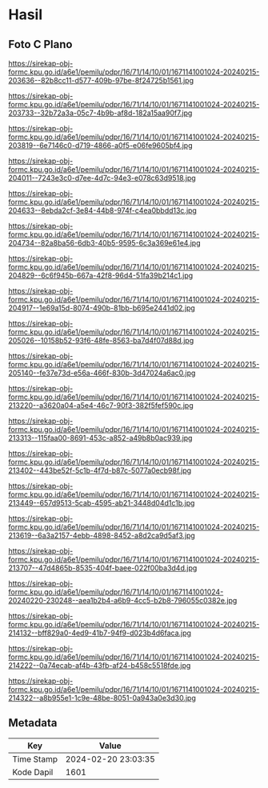 # Hasil

## Foto C Plano

https://sirekap-obj-formc.kpu.go.id/a6e1/pemilu/pdpr/16/71/14/10/01/1671141001024-20240215-203636--82b8cc11-d577-409b-97be-8f24725b1561.jpg

https://sirekap-obj-formc.kpu.go.id/a6e1/pemilu/pdpr/16/71/14/10/01/1671141001024-20240215-203733--32b72a3a-05c7-4b9b-af8d-182a15aa90f7.jpg

https://sirekap-obj-formc.kpu.go.id/a6e1/pemilu/pdpr/16/71/14/10/01/1671141001024-20240215-203819--6e7146c0-d719-4866-a0f5-e06fe9605bf4.jpg

https://sirekap-obj-formc.kpu.go.id/a6e1/pemilu/pdpr/16/71/14/10/01/1671141001024-20240215-204011--7243e3c0-d7ee-4d7c-94e3-e078c63d9518.jpg

https://sirekap-obj-formc.kpu.go.id/a6e1/pemilu/pdpr/16/71/14/10/01/1671141001024-20240215-204633--8ebda2cf-3e84-44b8-974f-c4ea0bbdd13c.jpg

https://sirekap-obj-formc.kpu.go.id/a6e1/pemilu/pdpr/16/71/14/10/01/1671141001024-20240215-204734--82a8ba56-6db3-40b5-9595-6c3a369e61e4.jpg

https://sirekap-obj-formc.kpu.go.id/a6e1/pemilu/pdpr/16/71/14/10/01/1671141001024-20240215-204829--6c6f945b-667a-42f8-96d4-51fa39b214c1.jpg

https://sirekap-obj-formc.kpu.go.id/a6e1/pemilu/pdpr/16/71/14/10/01/1671141001024-20240215-204917--1e69a15d-8074-490b-81bb-b695e2441d02.jpg

https://sirekap-obj-formc.kpu.go.id/a6e1/pemilu/pdpr/16/71/14/10/01/1671141001024-20240215-205026--10158b52-93f6-48fe-8563-ba7d4f07d88d.jpg

https://sirekap-obj-formc.kpu.go.id/a6e1/pemilu/pdpr/16/71/14/10/01/1671141001024-20240215-205140--fe37e73d-e56a-466f-830b-3d47024a6ac0.jpg

https://sirekap-obj-formc.kpu.go.id/a6e1/pemilu/pdpr/16/71/14/10/01/1671141001024-20240215-213220--a3620a04-a5e4-46c7-90f3-382f5fef590c.jpg

https://sirekap-obj-formc.kpu.go.id/a6e1/pemilu/pdpr/16/71/14/10/01/1671141001024-20240215-213313--115faa00-8691-453c-a852-a49b8b0ac939.jpg

https://sirekap-obj-formc.kpu.go.id/a6e1/pemilu/pdpr/16/71/14/10/01/1671141001024-20240215-213402--443be52f-5c1b-4f7d-b87c-5077a0ecb98f.jpg

https://sirekap-obj-formc.kpu.go.id/a6e1/pemilu/pdpr/16/71/14/10/01/1671141001024-20240215-213449--657d9513-5cab-4595-ab21-3448d04d1c1b.jpg

https://sirekap-obj-formc.kpu.go.id/a6e1/pemilu/pdpr/16/71/14/10/01/1671141001024-20240215-213619--6a3a2157-4ebb-4898-8452-a8d2ca9d5af3.jpg

https://sirekap-obj-formc.kpu.go.id/a6e1/pemilu/pdpr/16/71/14/10/01/1671141001024-20240215-213707--47d4865b-8535-404f-baee-022f00ba3d4d.jpg

https://sirekap-obj-formc.kpu.go.id/a6e1/pemilu/pdpr/16/71/14/10/01/1671141001024-20240220-230248--aea1b2b4-a6b9-4cc5-b2b8-796055c0382e.jpg

https://sirekap-obj-formc.kpu.go.id/a6e1/pemilu/pdpr/16/71/14/10/01/1671141001024-20240215-214132--bff829a0-4ed9-41b7-94f9-d023b4d6faca.jpg

https://sirekap-obj-formc.kpu.go.id/a6e1/pemilu/pdpr/16/71/14/10/01/1671141001024-20240215-214222--0a74ecab-af4b-43fb-af24-b458c5518fde.jpg

https://sirekap-obj-formc.kpu.go.id/a6e1/pemilu/pdpr/16/71/14/10/01/1671141001024-20240215-214322--a8b955e1-1c9e-48be-8051-0a943a0e3d30.jpg


## Metadata

| Key        | Value               |
| ---------- | ------------------- |
| Time Stamp | 2024-02-20 23:03:35 |
| Kode Dapil | 1601                |




